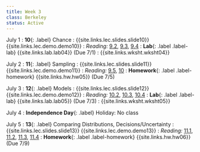 ```yaml
---
title: Week 3
class: Berkeley
status: Active
---
```


July 1
: **10**{: .label} Chance
    : {{site.links.lec.slides.slide10}} {{site.links.lec.demo.demo10}}
: _Reading:_ [9.2](https://inferentialthinking.com/chapters/09/2/Iteration.html), [9.3](https://inferentialthinking.com/chapters/09/3/Simulation.html), [9.4](https://inferentialthinking.com/chapters/09/4/Monty_Hall_Problem.html)
: **Lab**{: .label .label-lab} {{site.links.lab.lab04}} (Due 7/1)
    : {{site.links.wksht.wksht04}}

July 2
: **11**{: .label} Sampling
    : {{site.links.lec.slides.slide11}} {{site.links.lec.demo.demo11}}
: _Reading:_ [9.5](https://inferentialthinking.com/chapters/09/5/Finding_Probabilities.html), [10](https://inferentialthinking.com/chapters/10/Sampling_and_Empirical_Distributions.html)
: **Homework**{: .label .label-homework} {{site.links.hw.hw05}} (Due 7/5)

July 3
: **12**{: .label} Models
    : {{site.links.lec.slides.slide12}} {{site.links.lec.demo.demo12}}
: _Reading:_ [10.2](https://inferentialthinking.com/chapters/10/2/Sampling_from_a_Population.html), [10.3](https://inferentialthinking.com/chapters/10/3/Empirical_Distribution_of_a_Statistic.html), [10.4](https://inferentialthinking.com/chapters/10/4/Random_Sampling_in_Python.html)
: **Lab**{: .label .label-lab} {{site.links.lab.lab05}} (Due 7/3)
    : {{site.links.wksht.wksht05}}

July 4
: **Independence Day**{: .label} Holiday: No class

July 5
: **13**{: .label} Comparing Distributions, Decisions/Uncertainty
    : {{site.links.lec.slides.slide13}} {{site.links.lec.demo.demo13}}
: _Reading:_ [11.1](https://inferentialthinking.com/chapters/11/1/Assessing_a_Model.html), [11.2](https://inferentialthinking.com/chapters/11/2/Multiple_Categories.html), [11.3](https://inferentialthinking.com/chapters/11/3/Decisions_and_Uncertainty.html), [11.4](https://inferentialthinking.com/chapters/11/4/Error_Probabilities.html)
: **Homework**{: .label .label-homework} {{site.links.hw.hw06}} (Due 7/9)

